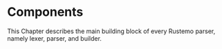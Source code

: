 # Components

This Chapter describes the main building block of every Rustemo parser, namely
lexer, parser, and builder.
